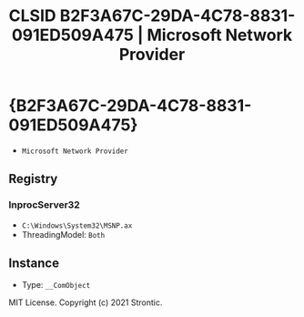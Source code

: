 ﻿---
title: "CLSID B2F3A67C-29DA-4C78-8831-091ED509A475 | Microsoft Network Provider"
excerpt: What is COM-Object CLSID B2F3A67C-29DA-4C78-8831-091ED509A475?
---

# {B2F3A67C-29DA-4C78-8831-091ED509A475}

* `Microsoft Network Provider`

## Registry


### InprocServer32

* `C:\Windows\System32\MSNP.ax`
* ThreadingModel: `Both`

## Instance

* Type: `__ComObject`

MIT License. Copyright (c) 2021 Strontic.


